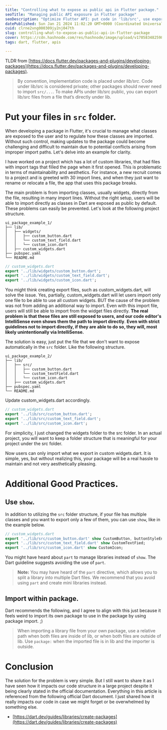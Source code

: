 ```yaml
---
title: "Controlling what to expose as public api in Flutter package."
seoTitle: "Managing public API exposure in Flutter package"
seoDescription: "Optimize Flutter API: put code in 'lib/src', use export files, apply 'show' for selective access"
datePublished: Sun Jan 21 2024 11:02:20 GMT+0000 (Coordinated Universal Time)
cuid: clrne2vng000309jy2nj047th
slug: controlling-what-to-expose-as-public-api-in-flutter-package
cover: https://cdn.hashnode.com/res/hashnode/image/upload/v1705834825985/4990bbe9-48aa-4663-9d73-035b5a0b786f.png
tags: dart, flutter, apis

---
```


TLDR from [https://docs.flutter.dev/packages-and-plugins/developing-packages](https://docs.flutter.dev/packages-and-plugins/developing-packages).

> By convention, implementation code is placed under *lib/src*. Code under lib/src is considered private; other packages should never need to import `src/...`. To make APIs under lib/src public, you can export lib/src files from a file that’s directly under lib.

# Put your files in `src` folder.

When developing a package in Flutter, it's crucial to manage what classes are exposed to the user and to regulate how these classes are imported. Without such control, making updates to the package could become challenging and difficult to maintain due to potential conflicts arising from improper import paths. Let's delve into an example for clarity.

I have worked on a project which has a lot of custom libraries, that had files with import tags that filled the page when it first opened. This is problematic in terms of maintainability and aesthetics. For instance, a new recruit comes to a project and is greeted with 30 import lines, and when they just want to rename or relocate a file, the app that uses this package breaks.

The main problem is from importing classes, usually widgets, directly from the file, resulting in many import lines. Without the right setup, users will be able to import directly as classes in Dart are exposed as public by default. These problems can easily be prevented. Let's look at the following project structure.

```plaintext
ui_package_example_1/
├── lib/
│   ├── widgets/
│   │   ├── custom_button.dart
│   │   └── custom_text_field.dart
│   │   └── custom_icon.dart
│   ├── custom_widgets.dart
├── pubspec.yaml
└── README.md
```

```dart
// custom_widgets.dart
export '../lib/widgets/custom_button.dart';
export '../lib/widgets/custom_text_field.dart';
export '../lib/widgets/custom_icon.dart';
```

You might think creating export files, such as custom\_widgets.dart, will solve the issue. Yes, partially, custom\_widgets.dart will let users import only one file to be able to use all custom widgets. BUT the cause of the problem was not from adding an additional way to import. Even with this import file, users will still be able to import from the widget files directly. **The real problem is that these files are still exposed to users, and our code editor's IntelliSense even shows them the path to import directly**. **Even with strict guidelines not to import directly, if they are able to do so, they will, most likely unintentionally via IntelliSense.**

The solution is easy, just put the file that we don't want to expose automatically in the `src` folder. Like the following structure.

```plaintext
ui_package_example_2/
├── lib/
│   ├── src/
│   │   ├── custom_button.dart
│   │   └── custom_textField.dart
│   │   └── custom_icon.dart
│   ├── custom_widgets.dart
├── pubspec.yaml
└── README.md
```

Update custom\_widgets.dart accordingly.

```dart
// custom_widgets.dart
export '../lib/src/custom_button.dart';
export '../lib/src/custom_text_field.dart';
export '../lib/src/custom_icon.dart';
```

For simplicity, I just changed the widgets folder to the src folder. In an actual project, you will want to keep a folder structure that is meaningful for your project under the src folder.

Now users can only import what we export in custom widgets.dart. It is simple, yes, but without realizing this, your package will be a real hassle to maintain and not very aesthetically pleasing.

# Additional Good Practices.

## Use `show`.

In addition to utilizing the `src` folder structure, if your file has multiple classes and you want to export only a few of them, you can use `show`, like in the example below.

```dart
// custom_widgets.dart
export '../lib/src/custom_button.dart' show CustomButton, buttonStyleEnum;
export '../lib/src/custom_text_field.dart' show CustomTextFied;
export '../lib/src/custom_icon.dart' show CustomIcon;
```

You might have heard about `part` to manage libraries instead of `show`. The Dart guideline suggests avoiding the use of `part`.

> **Note:** You may have heard of the `part` directive, which allows you to split a library into multiple Dart files. We recommend that you avoid using `part` and create mini libraries instead.

## Import within package.

Dart recommends the following, and I agree to align with this just because it feels weird to import its own package to use in the package by using package import. ;)

> When importing a library file from your own package, use a relative path when both files are inside of lib, or when both files are outside of lib. Use `package:` when the imported file is in lib and the importer is outside.

# Conclusion

The solution for the problem is very simple. But I still want to share it as I have seen how it impacts our code structure in a large project despite it being clearly stated in the official documentation. Everything in this article is referenced from the following official Dart document. I just shared how it really impacts our code in case we might forget or be overwhelmed by something else.

* [https://dart.dev/guides/libraries/create-packages](https://dart.dev/guides/libraries/create-packages)
